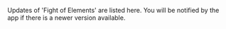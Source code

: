 Updates of 'Fight of Elements' are listed here. You will be notified by the app if there is a newer version available.

